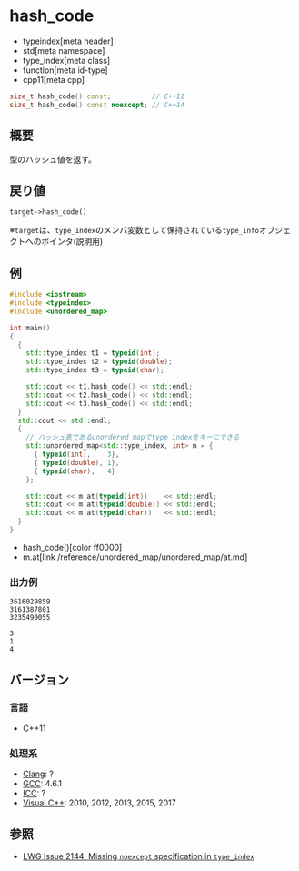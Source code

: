 # hash_code
* typeindex[meta header]
* std[meta namespace]
* type_index[meta class]
* function[meta id-type]
* cpp11[meta cpp]

```cpp
size_t hash_code() const;          // C++11
size_t hash_code() const noexcept; // C++14
```

## 概要
型のハッシュ値を返す。


## 戻り値
`target->hash_code()`

※`target`は、`type_index`のメンバ変数として保持されている`type_info`オブジェクトへのポインタ(説明用)


## 例
```cpp example
#include <iostream>
#include <typeindex>
#include <unordered_map>

int main()
{
  {
    std::type_index t1 = typeid(int);
    std::type_index t2 = typeid(double);
    std::type_index t3 = typeid(char);

    std::cout << t1.hash_code() << std::endl;
    std::cout << t2.hash_code() << std::endl;
    std::cout << t3.hash_code() << std::endl;
  }
  std::cout << std::endl;
  {
    // ハッシュ表であるunordered_mapでtype_indexをキーにできる
    std::unordered_map<std::type_index, int> m = {
      { typeid(int),    3},
      { typeid(double), 1},
      { typeid(char),   4}
    };

    std::cout << m.at(typeid(int))    << std::endl;
    std::cout << m.at(typeid(double)) << std::endl;
    std::cout << m.at(typeid(char))   << std::endl;
  }
}
```
* hash_code()[color ff0000]
* m.at[link /reference/unordered_map/unordered_map/at.md]

### 出力例
```
3616029859
3161387801
3235490055

3
1
4
```

## バージョン
### 言語
- C++11

### 処理系
- [Clang](/implementation.md#clang): ?
- [GCC](/implementation.md#gcc): 4.6.1
- [ICC](/implementation.md#icc): ?
- [Visual C++](/implementation.md#visual_cpp): 2010, 2012, 2013, 2015, 2017


## 参照
- [LWG Issue 2144. Missing `noexcept` specification in `type_index`](http://www.open-std.org/jtc1/sc22/wg21/docs/lwg-defects.html#2144)

